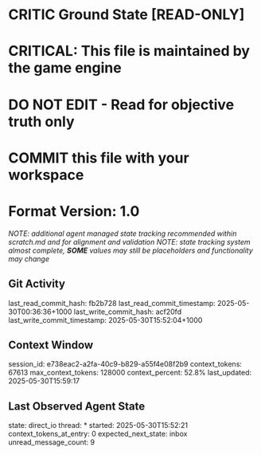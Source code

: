 # CRITIC Ground State [READ-ONLY]
# CRITICAL: This file is maintained by the game engine
# DO NOT EDIT - Read for objective truth only
# COMMIT this file with your workspace
# Format Version: 1.0
*NOTE: additional agent managed state tracking recommended within scratch.md and for alignment and validation*
*NOTE: state tracking system almost complete, **SOME** values may still be placeholders and functionality may change*

## Git Activity
last_read_commit_hash: fb2b728
last_read_commit_timestamp: 2025-05-30T00:36:36+1000
last_write_commit_hash: acf20fd
last_write_commit_timestamp: 2025-05-30T15:52:04+1000

## Context Window
session_id: e738eac2-a2fa-40c9-b829-a55f4e08f2b9
context_tokens: 67613
max_context_tokens: 128000
context_percent: 52.8%
last_updated: 2025-05-30T15:59:17

## Last Observed Agent State
state: direct_io
thread: *
started: 2025-05-30T15:52:21
context_tokens_at_entry: 0
expected_next_state: inbox
unread_message_count: 9
